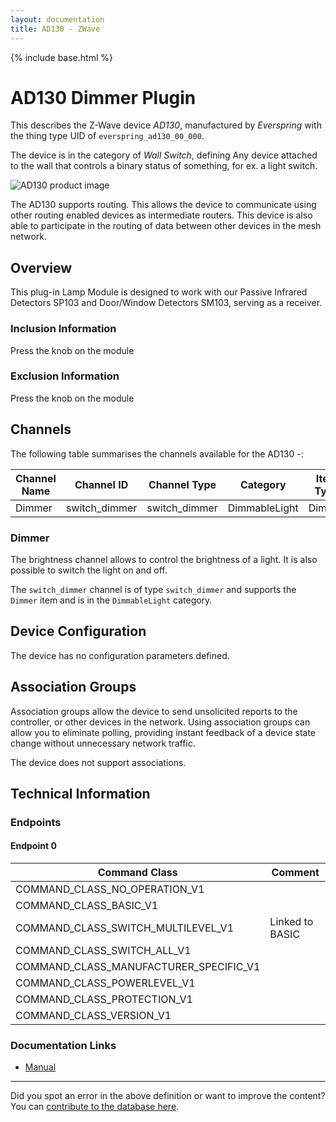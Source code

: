 ```yaml
---
layout: documentation
title: AD130 - ZWave
---
```


{% include base.html %}

# AD130 Dimmer Plugin
This describes the Z-Wave device *AD130*, manufactured by *Everspring* with the thing type UID of ```everspring_ad130_00_000```.

The device is in the category of *Wall Switch*, defining Any device attached to the wall that controls a binary status of something, for ex. a light switch.

![AD130 product image](https://www.cd-jackson.com/zwave_device_uploads/23/23_default.jpg)


The AD130 supports routing. This allows the device to communicate using other routing enabled devices as intermediate routers.  This device is also able to participate in the routing of data between other devices in the mesh network.

## Overview

This plug-in Lamp Module is designed to work with our Passive Infrared Detectors SP103 and Door/Window Detectors SM103, serving as a receiver.

### Inclusion Information

Press the knob on the module

### Exclusion Information

Press the knob on the module

## Channels

The following table summarises the channels available for the AD130 -:

| Channel Name | Channel ID | Channel Type | Category | Item Type |
|--------------|------------|--------------|----------|-----------|
| Dimmer | switch_dimmer | switch_dimmer | DimmableLight | Dimmer | 

### Dimmer
The brightness channel allows to control the brightness of a light.
            It is also possible to switch the light on and off.

The ```switch_dimmer``` channel is of type ```switch_dimmer``` and supports the ```Dimmer``` item and is in the ```DimmableLight``` category.



## Device Configuration

The device has no configuration parameters defined.

## Association Groups

Association groups allow the device to send unsolicited reports to the controller, or other devices in the network. Using association groups can allow you to eliminate polling, providing instant feedback of a device state change without unnecessary network traffic.

The device does not support associations.
## Technical Information

### Endpoints

#### Endpoint 0

| Command Class | Comment |
|---------------|---------|
| COMMAND_CLASS_NO_OPERATION_V1| |
| COMMAND_CLASS_BASIC_V1| |
| COMMAND_CLASS_SWITCH_MULTILEVEL_V1| Linked to BASIC|
| COMMAND_CLASS_SWITCH_ALL_V1| |
| COMMAND_CLASS_MANUFACTURER_SPECIFIC_V1| |
| COMMAND_CLASS_POWERLEVEL_V1| |
| COMMAND_CLASS_PROTECTION_V1| |
| COMMAND_CLASS_VERSION_V1| |

### Documentation Links

* [Manual](https://www.cd-jackson.com/zwave_device_uploads/23/AD130-Manual.pdf)

---

Did you spot an error in the above definition or want to improve the content?
You can [contribute to the database here](http://www.cd-jackson.com/index.php/zwave/zwave-device-database/zwave-device-list/devicesummary/23).
